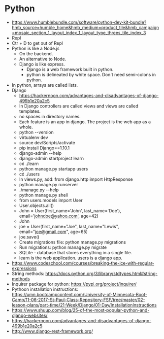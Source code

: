 # Python

* <https://www.humblebundle.com/software/python-dev-kit-bundle?hmb_source=humble_home&hmb_medium=product_tile&hmb_campaign=mosaic_section_1_layout_index_1_layout_type_threes_tile_index_3>
* Repl
* Ctr + D to get out of Repl
* Python is like a Node.js
  * On the backend.
  * An alternative to Node.
  * Django is like express.
    * Django is a web framework built in python.
    * python is delineated by white space. Don't need semi-colons in python.
* In python, arrays are called lists.
* Django
  * <https://hackernoon.com/advantages-and-disadvantages-of-django-499b1e20a2c5>
  * In Django controllers are called views and views are called templates.
  * no spaces in directory names.
  * Each feature is an app in django. The project is the web app as a whole.
  * python --version
  * virtualenv dev
  * source dev/Scripts/activate
  * pip install Django==1.10.1
  * django-admin --help
  * django-admin startproject learn
  * cd ./learn
  * python manage.py startapp users
  * cd ./users
  * In views.py, add: from django.http import HttpResponse
  * python manage.py runserver
  * ./manage.py --help
  * python manage.py shell
  * from  users.models import User
  * User.objects.all()
  * John = User(first_name='John', last_name='Doe'), email='johndoe@yahoo.com', age=42)
  * John
  * joe = User(first_name="Joe", last_name="Lewis", email="joe@gmail.com", age=65)
  * joe.save()
  * Create migrations file: python manage.py migrations
  * Run migrations: python manage.py migrate
  * SQLite - database that stores everything in a single file.
  * learn is the web application. users is a django app.
* <https://www.codeschool.com/courses/breaking-the-ice-with-regular-expressions>
* String methods: <https://docs.python.org/3/library/stdtypes.html#string-methods>
* Inquirer package for python: <https://pypi.org/project/inquirer/>
* Pythoon installation instructions: <https://umn.bootcampcontent.com/University-of-Minnesota-Boot-Camp/11-06-2017-St-Paul-Class-Repository-FSF/tree/master/02-lesson-plans/part-time/21-Week/Django/01-Day/InstallationInstructions>
* <https://www.shuup.com/blog/25-of-the-most-popular-python-and-django-websites/>
* <https://hackernoon.com/advantages-and-disadvantages-of-django-499b1e20a2c5>
* <http://www.django-rest-framework.org/>
